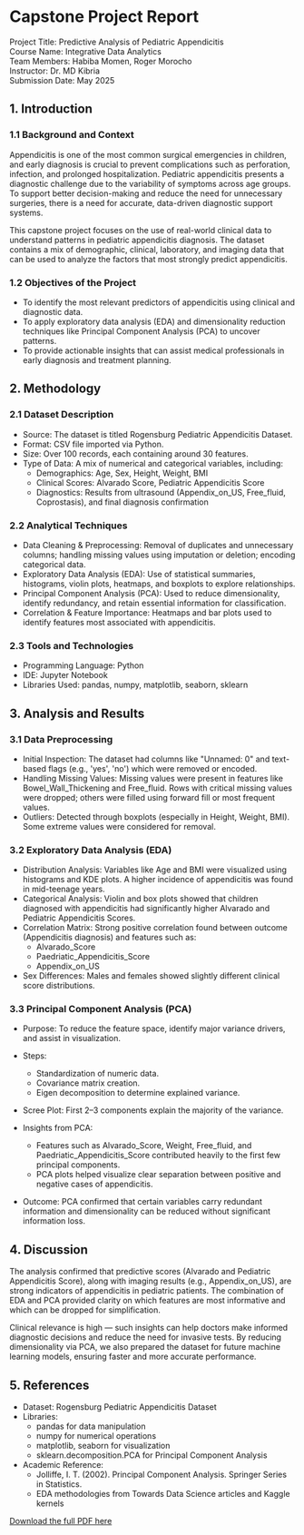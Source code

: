 # Capstone Project Report

Project Title: Predictive Analysis of Pediatric Appendicitis  
Course Name: Integrative Data Analytics  
Team Members: Habiba Momen, Roger Morocho  
Instructor: Dr. MD Kibria  
Submission Date: May 2025

## 1. Introduction

### 1.1 Background and Context

Appendicitis is one of the most common surgical emergencies in children, and early diagnosis is crucial to prevent complications such as perforation, infection, and prolonged hospitalization. Pediatric appendicitis presents a diagnostic challenge due to the variability of symptoms across age groups. To support better decision-making and reduce the need for unnecessary surgeries, there is a need for accurate, data-driven diagnostic support systems.

This capstone project focuses on the use of real-world clinical data to understand patterns in pediatric appendicitis diagnosis. The dataset contains a mix of demographic, clinical, laboratory, and imaging data that can be used to analyze the factors that most strongly predict appendicitis.

### 1.2 Objectives of the Project

- To identify the most relevant predictors of appendicitis using clinical and diagnostic data.
- To apply exploratory data analysis (EDA) and dimensionality reduction techniques like Principal Component Analysis (PCA) to uncover patterns.
- To provide actionable insights that can assist medical professionals in early diagnosis and treatment planning.

## 2. Methodology

### 2.1 Dataset Description

- Source: The dataset is titled Rogensburg Pediatric Appendicitis Dataset.
- Format: CSV file imported via Python.
- Size: Over 100 records, each containing around 30 features.
- Type of Data: A mix of numerical and categorical variables, including:
  - Demographics: Age, Sex, Height, Weight, BMI
  - Clinical Scores: Alvarado Score, Pediatric Appendicitis Score
  - Diagnostics: Results from ultrasound (Appendix_on_US, Free_fluid, Coprostasis), and final diagnosis confirmation

### 2.2 Analytical Techniques

- Data Cleaning & Preprocessing: Removal of duplicates and unnecessary columns; handling missing values using imputation or deletion; encoding categorical data.
- Exploratory Data Analysis (EDA): Use of statistical summaries, histograms, violin plots, heatmaps, and boxplots to explore relationships.
- Principal Component Analysis (PCA): Used to reduce dimensionality, identify redundancy, and retain essential information for classification.
- Correlation & Feature Importance: Heatmaps and bar plots used to identify features most associated with appendicitis.

### 2.3 Tools and Technologies

- Programming Language: Python
- IDE: Jupyter Notebook
- Libraries Used: pandas, numpy, matplotlib, seaborn, sklearn

## 3. Analysis and Results

### 3.1 Data Preprocessing

- Initial Inspection: The dataset had columns like "Unnamed: 0" and text-based flags (e.g., 'yes', 'no') which were removed or encoded.
- Handling Missing Values: Missing values were present in features like Bowel_Wall_Thickening and Free_fluid. Rows with critical missing values were dropped; others were filled using forward fill or most frequent values.
- Outliers: Detected through boxplots (especially in Height, Weight, BMI). Some extreme values were considered for removal.

### 3.2 Exploratory Data Analysis (EDA)

- Distribution Analysis: Variables like Age and BMI were visualized using histograms and KDE plots. A higher incidence of appendicitis was found in mid-teenage years.
- Categorical Analysis: Violin and box plots showed that children diagnosed with appendicitis had significantly higher Alvarado and Pediatric Appendicitis Scores.
- Correlation Matrix: Strong positive correlation found between outcome (Appendicitis diagnosis) and features such as:
  - Alvarado_Score
  - Paedriatic_Appendicitis_Score
  - Appendix_on_US
- Sex Differences: Males and females showed slightly different clinical score distributions.

### 3.3 Principal Component Analysis (PCA)

- Purpose: To reduce the feature space, identify major variance drivers, and assist in visualization.
- Steps:
  - Standardization of numeric data.
  - Covariance matrix creation.
  - Eigen decomposition to determine explained variance.
- Scree Plot: First 2–3 components explain the majority of the variance.

- Insights from PCA:
  - Features such as Alvarado_Score, Weight, Free_fluid, and Paedriatic_Appendicitis_Score contributed heavily to the first few principal components.
  - PCA plots helped visualize clear separation between positive and negative cases of appendicitis.

- Outcome: PCA confirmed that certain variables carry redundant information and dimensionality can be reduced without significant information loss.


## 4. Discussion

The analysis confirmed that predictive scores (Alvarado and Pediatric Appendicitis Score), along with imaging results (e.g., Appendix_on_US), are strong indicators of appendicitis in pediatric patients. The combination of EDA and PCA provided clarity on which features are most informative and which can be dropped for simplification.

Clinical relevance is high — such insights can help doctors make informed diagnostic decisions and reduce the need for invasive tests. By reducing dimensionality via PCA, we also prepared the dataset for future machine learning models, ensuring faster and more accurate performance.


## 5. References

- Dataset: Rogensburg Pediatric Appendicitis Dataset
- Libraries:
  - pandas for data manipulation
  - numpy for numerical operations
  - matplotlib, seaborn for visualization
  - sklearn.decomposition.PCA for Principal Component Analysis
- Academic Reference:
  - Jolliffe, I. T. (2002). Principal Component Analysis. Springer Series in Statistics.
  - EDA methodologies from Towards Data Science articles and Kaggle kernels


[Download the full PDF here](Capstone_Project_Report.pdf)
